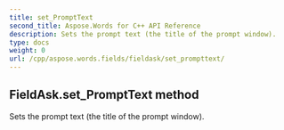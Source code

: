 ```yaml
---
title: set_PromptText
second_title: Aspose.Words for C++ API Reference
description: Sets the prompt text (the title of the prompt window). 
type: docs
weight: 0
url: /cpp/aspose.words.fields/fieldask/set_prompttext/
---
```

## FieldAsk.set_PromptText method


Sets the prompt text (the title of the prompt window).

